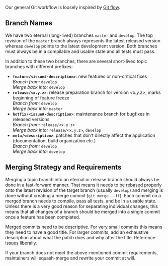 Our general Git workflow is loosely inspired by [Git flow](https://www.atlassian.com/git/tutorials/comparing-workflows#gitflow-workflow).

## Branch Names

We have two eternal (long-lived) branches `master` and `develop`. The top revision of the `master` branch always represents the latest released version whereas `develop` points to the latest development version. Both branches must always be in a compilable and usable state and all tests must pass.

In addition to these two branches, there are several short-lived topic branches with different prefixes:

- **`feature/<issue#-description>`**: new features or non-critical fixes<br>
   *Branch from:* `develop`<br>
   *Merge back into:* `develop` 
- **`release/<x.y.z>`**: release preparation branch for version *&lt;x.y.z&gt;*, marks beginning of feature freeze<br>
   *Branch from:* `develop`<br>
   *Merge back into:* `master`
- **`hotfix/<issue#-description>`**: maintenance branch for bugfixes in released versions<br>
   *Branch from:* `release/<x.y.z>`<br>
   *Merge back into:* `release/<x.y.z>`, `develop`
- **`meta/<description>`**: patches that don't directly affect the application (documentation, build organization etc.)<br>
   *Branch from:* `develop`<br>
   *Merge back into:* `develop`

## Merging Strategy and Requirements

Merging a topic branch into an eternal or release branch should always be done in a fast-forward manner. That means it needs to be [rebased](https://git-scm.com/docs/git-rebase) properly onto the latest revision of the target branch (usually `develop`) and merging is done without creating a merge commit (`git merge --ff`). Each commit on a merged branch needs to compile, pass all tests, and be in a usable state. Unless there is a very good reason for separating individual changes, this means that all changes of a branch should be merged into a single commit once a feature has been completed.

Merged commits need to be descriptive. For very small commits this means they need to have a good title. For larger commits, add an exhaustive description about what the patch does and why after the title. Reference issues liberally.

If your branch does not meet the above-mentioned commit requirements, maintainers will squash-merge and rewrite your commit at will.